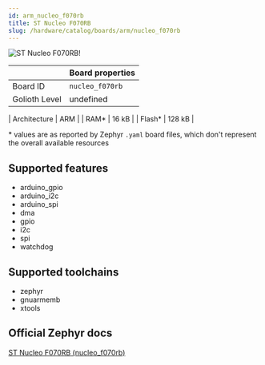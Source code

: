 ```yaml
---
id: arm_nucleo_f070rb
title: ST Nucleo F070RB
slug: /hardware/catalog/boards/arm/nucleo_f070rb
---
```


[//]: # (This is an auto-generated file, do not edit! Changes to it will be lost upon re-generation)

![ST Nucleo F070RB!](/img/boards/arm/nucleo_f070rb.jpg "ST Nucleo F070RB")

|                | Board properties     |
| -------------  | -------------------- |
| Board ID       | `nucleo_f070rb` |
| Golioth Level  | undefined       |

| Architecture   | ARM |
| RAM*           | 16 kB |
| Flash*         | 128 kB |

\* values are as reported by Zephyr `.yaml` board files, which don't represent the overall available resources



## Supported features

* arduino_gpio
* arduino_i2c
* arduino_spi
* dma
* gpio
* i2c
* spi
* watchdog

## Supported toolchains

* zephyr
* gnuarmemb
* xtools

## Official Zephyr docs

[ST Nucleo F070RB (nucleo_f070rb)](https://docs.zephyrproject.org/latest/boards/arm/nucleo_f070rb/doc/index.html)
